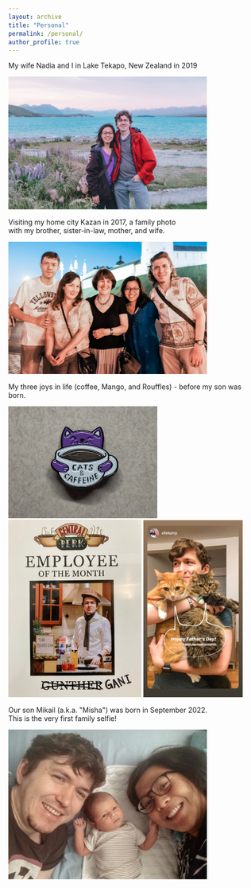 ```yaml
---
layout: archive
title: "Personal"
permalink: /personal/
author_profile: true
---
```


My wife Nadia and I in Lake Tekapo, New Zealand in 2019

<img src="https://github.com/gani-nurmukhametov/gani-nurmukhametov.github.io/blob/master/images/New Zealand - 2019.jpg" width ="400">




Visiting my home city Kazan in 2017, a family photo <br>
with my brother, sister-in-law, mother, and wife.

<img src="https://github.com/gani-nurmukhametov/gani-nurmukhametov.github.io/blob/master/images/Kazan-2017.jpg" width ="400">




My three joys in life (coffee, Mango, and Rouffles) - before my son was born.

<img src="https://github.com/gani-nurmukhametov/gani-nurmukhametov.github.io/blob/master/images/Pin.jpeg" width ="300"> <img src="https://github.com/gani-nurmukhametov/gani-nurmukhametov.github.io/blob/master/images/Barrista.jpeg" width ="268"> <img src="https://github.com/gani-nurmukhametov/gani-nurmukhametov.github.io/blob/master/images/Father's Day.jpeg" width ="200"> 




Our son Mikail (a.k.a. "Misha") was born in September 2022. <br>
This is the very first family selfie!

<img src="https://github.com/gani-nurmukhametov/gani-nurmukhametov.github.io/blob/master/images/Family selfie.jpeg" width ="400">
